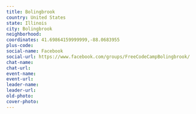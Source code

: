 ```yaml
---
title: Bolingbrook
country: United States
state: Illinois
city: Bolingbrook
neighborhood: 
coordinates: 41.69864159999999,-88.0683955
plus-code:
social-name: Facebook
social-url: https://www.facebook.com/groups/FreeCodeCampBolingbrook/
chat-name:
chat-url:
event-name:
event-url:
leader-name:
leader-url:
old-photo: 
cover-photo:
---
```


